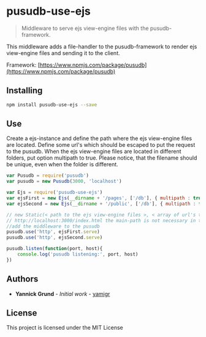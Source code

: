 # pusudb-use-ejs

> Middleware to serve ejs view-engine files with the pusudb-framework.

This middleware adds a file-handler to the pusudb-framework to render ejs view-engine files and sending it to the client.

Framework: [https://www.npmjs.com/package/pusudb](https://www.npmjs.com/package/pusudb)

<a name="installing"></a>
## Installing

```sh
npm install pusudb-use-ejs --save
```

## Use

Create a ejs-instance and define the path where the ejs view-engine files are located. Define some url's which should be escaped to put the request to the pusudb. When the ejs view-engine files are located in different folders, put option multipath to true. Please notice, that the filename should be unique, even when the folder is different.

```js
var Pusudb = require('pusudb')
var pusudb = new Pusudb(3000, 'localhost')

var Ejs = require('pusudb-use-ejs')
var ejsFirst = new Ejs(__dirname + '/pages', ['/db'], { multipath : true }) 
var ejsSecond = new Ejs(__dirname + '/public', ['/db'], { multipath : false })

// new Static(< path to the ejs view-engine files >, < array of url's to escape when a get-request fired >)
// http://localhost:3000/index.html the main-path is not necessary in the url
//add the middleware to the pusudb
pusudb.use('http', ejsFirst.serve)
pusudb.use('http', ejsSecond.serve)

pusudb.listen(function(port, host){
    console.log('pusudb listening:', port, host)
})
```
<a name="authors"></a>

## Authors

* **Yannick Grund** - *Initial work* - [yamigr](https://github.com/yamigr)

<a name="license"></a>

## License

This project is licensed under the MIT License

